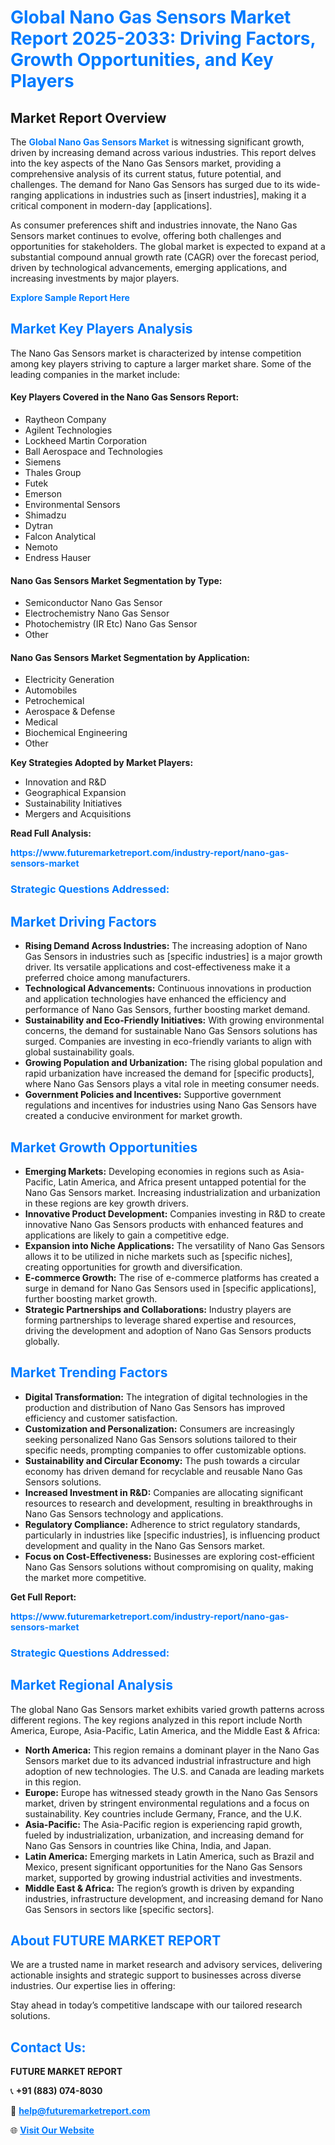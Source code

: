 <h1 style="color: #007BFF;">Global Nano Gas Sensors Market Report 2025-2033: Driving Factors, Growth Opportunities, and Key Players</h1>

<section id="overview">
<h2>Market Report Overview</h2>
<p>The <a href="https://www.futuremarketreport.com/industry-report/nano-gas-sensors-market" style="color: #007BFF; text-decoration: none;"><strong>Global Nano Gas Sensors Market</strong></a> is witnessing significant growth, driven by increasing demand across various industries. This report delves into the key aspects of the Nano Gas Sensors market, providing a comprehensive analysis of its current status, future potential, and challenges. The demand for Nano Gas Sensors has surged due to its wide-ranging applications in industries such as [insert industries], making it a critical component in modern-day [applications].</p>
<p>As consumer preferences shift and industries innovate, the Nano Gas Sensors market continues to evolve, offering both challenges and opportunities for stakeholders. The global market is expected to expand at a substantial compound annual growth rate (CAGR) over the forecast period, driven by technological advancements, emerging applications, and increasing investments by major players.</p>
</section>

<section id="overview">
<p><a href="https://www.futuremarketreport.com/request-sample/reportId=76138" style="color: #007BFF; text-decoration: none;"><strong>Explore Sample Report Here</strong></a></p>
</section>

<section id="key-players">
<h2 style="color: #007BFF;">Market Key Players Analysis</h2>
<p>The Nano Gas Sensors market is characterized by intense competition among key players striving to capture a larger market share. Some of the leading companies in the market include:</p>
<h4>Key Players Covered in the Nano Gas Sensors Report:</h4>
<ul><li>Raytheon Company</li><li>Agilent Technologies</li><li>Lockheed Martin Corporation</li><li>Ball Aerospace and Technologies</li><li>Siemens</li><li>Thales Group</li><li>Futek</li><li>Emerson</li><li>Environmental Sensors</li><li>Shimadzu</li><li>Dytran</li><li>Falcon Analytical</li><li>Nemoto</li><li>Endress Hauser</li></ul>
<h4>Nano Gas Sensors Market Segmentation by Type:</h4>
<ul><li>Semiconductor Nano Gas Sensor</li><li>Electrochemistry Nano Gas Sensor</li><li>Photochemistry (IR Etc) Nano Gas Sensor</li><li>Other</li></ul>

<h4>Nano Gas Sensors Market Segmentation by Application:</h4>
<ul><li>Electricity Generation</li><li>Automobiles</li><li>Petrochemical</li><li>Aerospace &amp; Defense</li><li>Medical</li><li>Biochemical Engineering</li><li>Other</li></ul>
<p><strong>Key Strategies Adopted by Market Players:</strong></p>
<ul>
<li>Innovation and R&D</li>
<li>Geographical Expansion</li>
<li>Sustainability Initiatives</li>
<li>Mergers and Acquisitions</li>
</ul>
</section>

<section>
<p><strong>Read Full Analysis: </strong></p><a href="https://www.futuremarketreport.com/industry-report/nano-gas-sensors-market" style="color: #007BFF; text-decoration: none;"><strong>https://www.futuremarketreport.com/industry-report/nano-gas-sensors-market</strong></a>
<h3 style="color: #007BFF;">Strategic Questions Addressed:</h3>
</section>

<section id="driving-factors">
<h2 style="color: #007BFF;">Market Driving Factors</h2>
<ul>
<li><strong>Rising Demand Across Industries:</strong> The increasing adoption of Nano Gas Sensors in industries such as [specific industries] is a major growth driver. Its versatile applications and cost-effectiveness make it a preferred choice among manufacturers.</li>
<li><strong>Technological Advancements:</strong> Continuous innovations in production and application technologies have enhanced the efficiency and performance of Nano Gas Sensors, further boosting market demand.</li>
<li><strong>Sustainability and Eco-Friendly Initiatives:</strong> With growing environmental concerns, the demand for sustainable Nano Gas Sensors solutions has surged. Companies are investing in eco-friendly variants to align with global sustainability goals.</li>
<li><strong>Growing Population and Urbanization:</strong> The rising global population and rapid urbanization have increased the demand for [specific products], where Nano Gas Sensors plays a vital role in meeting consumer needs.</li>
<li><strong>Government Policies and Incentives:</strong> Supportive government regulations and incentives for industries using Nano Gas Sensors have created a conducive environment for market growth.</li>
</ul>
</section>

<section id="growth-opportunities">
<h2 style="color: #007BFF;">Market Growth Opportunities</h2>
<ul>
<li><strong>Emerging Markets:</strong> Developing economies in regions such as Asia-Pacific, Latin America, and Africa present untapped potential for the Nano Gas Sensors market. Increasing industrialization and urbanization in these regions are key growth drivers.</li>
<li><strong>Innovative Product Development:</strong> Companies investing in R&D to create innovative Nano Gas Sensors products with enhanced features and applications are likely to gain a competitive edge.</li>
<li><strong>Expansion into Niche Applications:</strong> The versatility of Nano Gas Sensors allows it to be utilized in niche markets such as [specific niches], creating opportunities for growth and diversification.</li>
<li><strong>E-commerce Growth:</strong> The rise of e-commerce platforms has created a surge in demand for Nano Gas Sensors used in [specific applications], further boosting market growth.</li>
<li><strong>Strategic Partnerships and Collaborations:</strong> Industry players are forming partnerships to leverage shared expertise and resources, driving the development and adoption of Nano Gas Sensors products globally.</li>
</ul>
</section>

<section id="trending-factors">
<h2 style="color: #007BFF;">Market Trending Factors</h2>
<ul>
<li><strong>Digital Transformation:</strong> The integration of digital technologies in the production and distribution of Nano Gas Sensors has improved efficiency and customer satisfaction.</li>
<li><strong>Customization and Personalization:</strong> Consumers are increasingly seeking personalized Nano Gas Sensors solutions tailored to their specific needs, prompting companies to offer customizable options.</li>
<li><strong>Sustainability and Circular Economy:</strong> The push towards a circular economy has driven demand for recyclable and reusable Nano Gas Sensors solutions.</li>
<li><strong>Increased Investment in R&D:</strong> Companies are allocating significant resources to research and development, resulting in breakthroughs in Nano Gas Sensors technology and applications.</li>
<li><strong>Regulatory Compliance:</strong> Adherence to strict regulatory standards, particularly in industries like [specific industries], is influencing product development and quality in the Nano Gas Sensors market.</li>
<li><strong>Focus on Cost-Effectiveness:</strong> Businesses are exploring cost-efficient Nano Gas Sensors solutions without compromising on quality, making the market more competitive.</li>
</ul>
</section>

<section>
<p><strong>Get Full Report: </strong></p><a href="https://www.futuremarketreport.com/industry-report/nano-gas-sensors-market" style="color: #007BFF; text-decoration: none;"><strong>https://www.futuremarketreport.com/industry-report/nano-gas-sensors-market</strong></a>
<h3 style="color: #007BFF;">Strategic Questions Addressed:</h3>
</section>


<section id="regional-analysis">
<h2 style="color: #007BFF;">Market Regional Analysis</h2>
<p>The global Nano Gas Sensors market exhibits varied growth patterns across different regions. The key regions analyzed in this report include North America, Europe, Asia-Pacific, Latin America, and the Middle East & Africa:</p>
<ul>
<li><strong>North America:</strong> This region remains a dominant player in the Nano Gas Sensors market due to its advanced industrial infrastructure and high adoption of new technologies. The U.S. and Canada are leading markets in this region.</li>
<li><strong>Europe:</strong> Europe has witnessed steady growth in the Nano Gas Sensors market, driven by stringent environmental regulations and a focus on sustainability. Key countries include Germany, France, and the U.K.</li>
<li><strong>Asia-Pacific:</strong> The Asia-Pacific region is experiencing rapid growth, fueled by industrialization, urbanization, and increasing demand for Nano Gas Sensors in countries like China, India, and Japan.</li>
<li><strong>Latin America:</strong> Emerging markets in Latin America, such as Brazil and Mexico, present significant opportunities for the Nano Gas Sensors market, supported by growing industrial activities and investments.</li>
<li><strong>Middle East & Africa:</strong> The region’s growth is driven by expanding industries, infrastructure development, and increasing demand for Nano Gas Sensors in sectors like [specific sectors].</li>
</ul>
</section>

<footer>
<h2 style="color: #007BFF;">About FUTURE MARKET REPORT</h2>
<p>We are a trusted name in market research and advisory services, delivering actionable insights and strategic support to businesses across diverse industries. Our expertise lies in offering:</p>

<p>Stay ahead in today’s competitive landscape with our tailored research solutions.</p>

<h2 style="color: #007BFF;">Contact Us:</h2>
<p><strong>FUTURE MARKET REPORT</strong></p>
<p>📞 <strong>+91 (883) 074-8030</strong></p>
<p>📧 <strong><a href="mailto:help@futuremarketreport.com" style="color: #007BFF;">help@futuremarketreport.com</a></strong></p>
<p>🌐 <strong><a href="https://www.futuremarketreport.com/" style="color: #007BFF;">Visit Our Website</a></strong></p>
</footer>